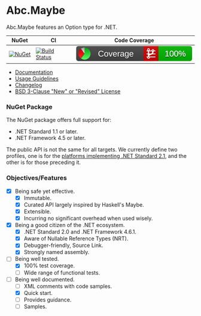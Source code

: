# Abc.Maybe

Abc.Maybe features an Option type for .NET.

|NuGet|CI|Code Coverage|
|-----|--|-------------|
| [![NuGet](https://img.shields.io/nuget/v/Abc.Maybe.svg)](https://www.nuget.org/packages/Abc.Maybe/) | [![Build Status](https://chtoucas.visualstudio.com/Abc.Maybe/_apis/build/status/chtoucas.Abc.Maybe?branchName=master)](https://chtoucas.visualstudio.com/Abc.Maybe/_build/latest?definitionId=1&branchName=master) | [![Coverlet](./__/coverlet.svg)](./__/coverlet.txt) |

- [Documentation](doc/README.md)
- [Usage Guidelines](doc/usage-guidelines.md)
- [Changelog](CHANGELOG)
- [BSD 3-Clause "New" or "Revised" License](LICENSE)

### NuGet Package

The NuGet package offers full support for:
- .NET Standard 1.1 or later.
- .NET Framework 4.5 or later.

The public API is not the same for all targets. We currently define two profiles,
one is for the [platforms implementing .NET Standard 2.1](https://dotnet.microsoft.com/platform/dotnet-standard#versions),
and the other is for those preceding it.

### Objectives/Features

- [x] Being safe yet effective.
  - [x] Immutable.
  - [x] Curated API largely inspired by Haskell's Maybe.
  - [x] Extensible.
  - [x] Incurring no significant overhead when used wisely.
- [x] Being a good citizen of the .NET ecosystem.
  - [x] .NET Standard 2.0 and .NET Framework 4.6.1.
  - [x] Aware of Nullable Reference Types (NRT).
  - [x] Debugger-friendly, Source Link.
  - [x] Strongly named assembly.
- [ ] Being well tested.
  - [x] 100% test coverage.
  - [ ] Wide range of functional tests.
- [ ] Being well documented.
  - [ ] XML comments with code samples.
  - [x] Quick start.
  - [ ] Provides guidance.
  - [ ] Samples.
